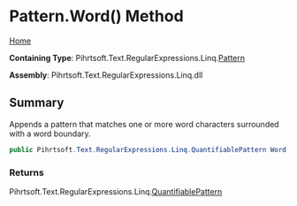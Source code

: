 # Pattern\.Word\(\) Method

[Home](../../../../../../README.md)

**Containing Type**: Pihrtsoft\.Text\.RegularExpressions\.Linq\.[Pattern](../README.md)

**Assembly**: Pihrtsoft\.Text\.RegularExpressions\.Linq\.dll

## Summary

Appends a pattern that matches one or more word characters surrounded with a word boundary\.

```csharp
public Pihrtsoft.Text.RegularExpressions.Linq.QuantifiablePattern Word()
```

### Returns

Pihrtsoft\.Text\.RegularExpressions\.Linq\.[QuantifiablePattern](../../QuantifiablePattern/README.md)

